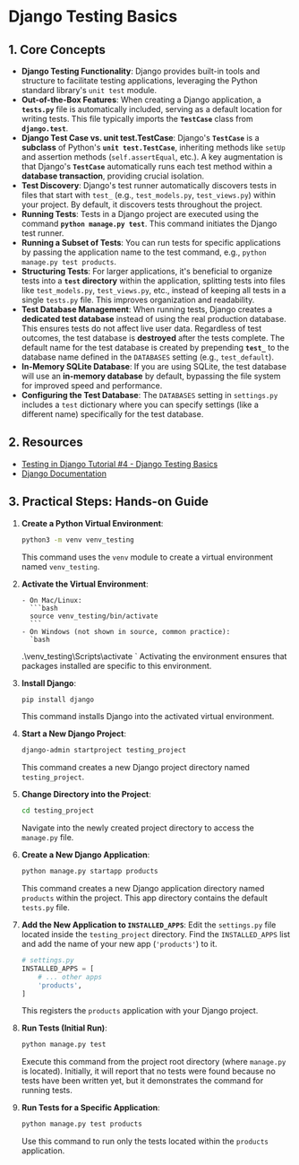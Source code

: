 # Django Testing Basics

## 1. Core Concepts

- **Django Testing Functionality**: Django provides built-in tools and structure to facilitate testing applications, leveraging the Python standard library's `unit test` module.
- **Out-of-the-Box Features**: When creating a Django application, a **`tests.py`** file is automatically included, serving as a default location for writing tests. This file typically imports the **`TestCase`** class from **`django.test`**.
- **Django Test Case vs. unit test.TestCase**: Django's **`TestCase`** is a **subclass** of Python's **`unit test.TestCase`**, inheriting methods like `setUp` and assertion methods (`self.assertEqual`, etc.). A key augmentation is that Django's **`TestCase`** automatically runs each test method within a **database transaction**, providing crucial isolation.
- **Test Discovery**: Django's test runner automatically discovers tests in files that start with `test_` (e.g., `test_models.py`, `test_views.py`) within your project. By default, it discovers tests throughout the project.
- **Running Tests**: Tests in a Django project are executed using the command **`python manage.py test`**. This command initiates the Django test runner.
- **Running a Subset of Tests**: You can run tests for specific applications by passing the application name to the test command, e.g., `python manage.py test products`.
- **Structuring Tests**: For larger applications, it's beneficial to organize tests into a **`test` directory** within the application, splitting tests into files like `test_models.py`, `test_views.py`, etc., instead of keeping all tests in a single `tests.py` file. This improves organization and readability.
- **Test Database Management**: When running tests, Django creates a **dedicated test database** instead of using the real production database. This ensures tests do not affect live user data. Regardless of test outcomes, the test database is **destroyed** after the tests complete. The default name for the test database is created by prepending **`test_`** to the database name defined in the `DATABASES` setting (e.g., `test_default`).
- **In-Memory SQLite Database**: If you are using SQLite, the test database will use an **in-memory database** by default, bypassing the file system for improved speed and performance.
- **Configuring the Test Database**: The `DATABASES` setting in `settings.py` includes a `test` dictionary where you can specify settings (like a different name) specifically for the test database.

## 2. Resources

- [Testing in Django Tutorial #4 - Django Testing Basics](https://youtu.be/QklKI2etw30?si=pygEJ2-MgmTkwfPN)
- [Django Documentation](https://docs.djangoproject.com/en/5.1/topics/testing/overview/)

## 3. Practical Steps: Hands-on Guide

1.  **Create a Python Virtual Environment**:

    ```bash
    python3 -m venv venv_testing
    ```

    This command uses the `venv` module to create a virtual environment named `venv_testing`.

2.  **Activate the Virtual Environment**:

        - On Mac/Linux:
          ```bash
          source venv_testing/bin/activate
          ```
        - On Windows (not shown in source, common practice):
          `bash

    .\venv_testing\Scripts\activate
    `
    Activating the environment ensures that packages installed are specific to this environment.

3.  **Install Django**:

    ```bash
    pip install django
    ```

    This command installs Django into the activated virtual environment.

4.  **Start a New Django Project**:

    ```bash
    django-admin startproject testing_project
    ```

    This command creates a new Django project directory named `testing_project`.

5.  **Change Directory into the Project**:

    ```bash
    cd testing_project
    ```

    Navigate into the newly created project directory to access the `manage.py` file.

6.  **Create a New Django Application**:

    ```bash
    python manage.py startapp products
    ```

    This command creates a new Django application directory named `products` within the project. This app directory contains the default `tests.py` file.

7.  **Add the New Application to `INSTALLED_APPS`**:
    Edit the `settings.py` file located inside the `testing_project` directory. Find the `INSTALLED_APPS` list and add the name of your new app (`'products'`) to it.

    ```python
    # settings.py
    INSTALLED_APPS = [
        # ... other apps
        'products',
    ]
    ```

    This registers the `products` application with your Django project.

8.  **Run Tests (Initial Run)**:

    ```bash
    python manage.py test
    ```

    Execute this command from the project root directory (where `manage.py` is located). Initially, it will report that no tests were found because no tests have been written yet, but it demonstrates the command for running tests.

9.  **Run Tests for a Specific Application**:
    ```bash
    python manage.py test products
    ```
    Use this command to run only the tests located within the `products` application.
